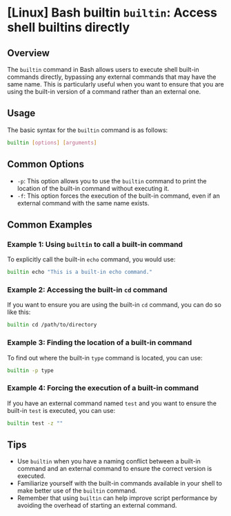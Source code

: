 # [Linux] Bash builtin `builtin`: Access shell builtins directly

## Overview
The `builtin` command in Bash allows users to execute shell built-in commands directly, bypassing any external commands that may have the same name. This is particularly useful when you want to ensure that you are using the built-in version of a command rather than an external one.

## Usage
The basic syntax for the `builtin` command is as follows:

```bash
builtin [options] [arguments]
```

## Common Options
- `-p`: This option allows you to use the `builtin` command to print the location of the built-in command without executing it.
- `-f`: This option forces the execution of the built-in command, even if an external command with the same name exists.

## Common Examples

### Example 1: Using `builtin` to call a built-in command
To explicitly call the built-in `echo` command, you would use:

```bash
builtin echo "This is a built-in echo command."
```

### Example 2: Accessing the built-in `cd` command
If you want to ensure you are using the built-in `cd` command, you can do so like this:

```bash
builtin cd /path/to/directory
```

### Example 3: Finding the location of a built-in command
To find out where the built-in `type` command is located, you can use:

```bash
builtin -p type
```

### Example 4: Forcing the execution of a built-in command
If you have an external command named `test` and you want to ensure the built-in `test` is executed, you can use:

```bash
builtin test -z ""
```

## Tips
- Use `builtin` when you have a naming conflict between a built-in command and an external command to ensure the correct version is executed.
- Familiarize yourself with the built-in commands available in your shell to make better use of the `builtin` command.
- Remember that using `builtin` can help improve script performance by avoiding the overhead of starting an external command.